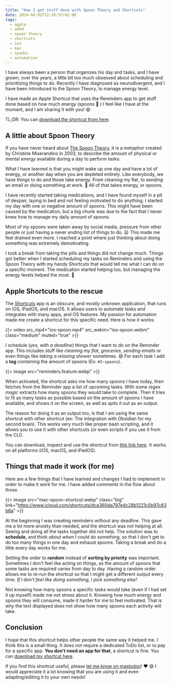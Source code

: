 ```yaml
---
title: "How I get stuff done with Spoon Theory and Shortcuts"
date: 2024-04-02T12:20:57+02:00
tags:
  - apple
  - adhd
  - spoon theory
  - shortcuts
  - ios
  - mac
  - ipados
  - automation
---
```

I have always been a person that organizes his day and tasks, and I have
grown, over the years, a little bit too much obsessed about scheduling and
prioritizing things to do. Recently I have diagnosed as neurodivergent,
and I have been introduced to the Spoon Theory, to manage energy level.

I have made an Apple Shortcut that uses the Reminders app to get stuff done
based on how much energy (spoons :spoon: ) I feel like I have at the moment,
and I am sharing it with you! :smile:

<!--more-->
TL;DR: You can [download the shortcut from here](https://www.icloud.com/shortcuts/dca360da797e4c28b1221c5b97c83b6a).

## A little about Spoon Theory
If you have never heard about [The Spoon Theory](https://en.wikipedia.org/wiki/Spoon_theory),
it is a metaphor created by Christine Miserandino in 2003, to describe the
amount of physical or mental energy available during a day to perform tasks.

What I have learned is that you might wake up one day and have a lot of energy,
or another day when you are depleted entirely. Like everybody, we have things
to do and those take energy. From cleaning my flat, to sending an email or
doing something at work. :spoon: All of that takes energy, or spoons.

I have recently started taking medications, and I have found myself in a
pit of despair, laying in bed and not feeling motivated to do anything. I
started my day with one or negative amount of spoons. This might have been
caused by the medication, but a big chunk was due to the fact that I never
knew how to manage my daily amount of spoons.

Most of my spoons were taken away by social media, pressure from other people
or just having a never ending list of things to do. :frowning: This made me
feel drained even more. I reached a point where just thinking about doing
something was extremely demotivating.

I took a break from taking the pills and things did not change much. Things
got better when I started scheduling my tasks on Reminders and using the
Spoon Theory with my handy Shortcuts that would tell me what I can do on a
specific moment. The medication started helping too, but managing the energy
levels helped the most. :tada:

## Apple Shortcuts to the rescue
The [Shortcuts](https://apps.apple.com/us/app/shortcuts/id915249334) app is an
obscure, and mostly unknown application, that runs on iOS, iPadOS, and macOS.
It allows users to automate tasks and integrates with many apps, and OS 
features. My passion for automation made me create a shortcut for this specific
need. Here is how it works:

{{< video src_mp4="ios-spoon.mp4" src_webm="ios-spoon.webm" class="medium" muted="true" >}}

I schedule (_yes, with a deadline_) things that I want to do on the Reminder
app.  This includes stuff like _cleaning my flat_, _groceries_, _sending
emails_ or even things like _taking a relaxing shower_ sometimes. :sweat_smile:
For each task I add a **tag** containing the amount of spoons (Ex: `#3-spoons`).

{{< image src="reminders.feature.webp" >}}

When activated, the shortcut asks me how many spoons I have today, then
fetches from the Reminder app a list of upcoming tasks. With some _regex magic_
extracts how many spoons they would take to complete. Then
it tries to fit as many tasks as possible based on the amount of spoons I have
available, and shows it on the screen, as well as spits it out as an output.

The reason for doing it as an output too, is that I am using the same shortcut
with other shortcut (ex: The integration with Obsidian for my second brain).
This works very much like proper bash scripting, and it allows you to use it
with other shortcuts (or even scripts if you use it from the CLI).

You can download, inspect and use the shortcut from [this link
here](https://www.icloud.com/shortcuts/dca360da797e4c28b1221c5b97c83b6a).
It works on all platforms (iOS, macOS, and iPadOS).

## Things that made it work (for me)
Here are a few things that I have learned and changes I had to implement in
order to make it work for me. I have added comments in the flow about those.

{{< image src="mac-spoon-shortcut.webp" class="big"
link="https://www.icloud.com/shortcuts/dca360da797e4c28b1221c5b97c83b6a" >}}

At the beginning I was creating reminders without any deadline. This gave
me a lot more anxiety than needed, and the shortcut was not helping at all.
Seeing and doing all the tasks together did not help. 
The solution was to **schedule**, and think _about when_ I could do something,
so that I don't get to do too many things in one day and exhaust spoons.
Taking a break and do a little every day works for me.

Setting the order to **random** instead of **sorting by priority** was
important. Sometimes I don't feel like acting on things, as the amount of
spoons that some tasks are required varies from day to day. Having a random
order allows me to re-run the shortcut so that I might get a different output
every time. _If I don't feel like doing something, I pick something else!_

Not knowing how many spoons a specific tasks would take (even if I had set
it up myself) made me not stress about it. Knowing how much energy and spoons
they will consume, made it harder for me to feel motivated. That is why the
text displayed does not show how many spoons each activity will take.

## Conclusion
I hope that this shortcut helps other people the same way it helped
me. I think this is a small thing. It does not require a dedicated
ToDo list, or to pay for a specific app. **You don't need an app
for that**, a shortcut is fine. You can [download my shortcut here](https://www.icloud.com/shortcuts/dca360da797e4c28b1221c5b97c83b6a).

If you find this shortcut useful, please [let me know on mastodon](https://mastodon.social/@koalalorenzo)!
:heart: :smile: I would appreciate it a lot knowing that you are using it 
and even adapting/editing it to your own needs!
